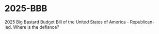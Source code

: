 # 2025-BBB
2025 Big Bastard Budget Bill of the United States of America - Republican-led. Where is the defiance?
